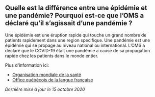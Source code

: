 ## Quelle est la différence entre une épidémie et une pandémie? Pourquoi est-ce que l’OMS a déclaré qu’il s’agissait d’une pandémie ?

Une épidémie est une éruption rapide qui touche un grand nombre de patients rapidement dans une region specifique. Une pandémie est une épidémie qui se propage au niveau national ou international. L’OMS a déclaré que le COVID-19 était une pandémie a cause de sa propagation rapide chez les patients dans le monde entier.

Plus d'information ici:

- [Organisation mondiale de la santé](https://www.who.int/fr/dg/speeches/detail/who-director-general-s-opening-remarks-at-the-media-briefing-on-covid-19---11-march-2020)
- [Office québécois de la langue française](http://bdl.oqlf.gouv.qc.ca/bdl/gabarit_bdl.asp?id=1893)

_Dernière mise à jour le 15 octobre 2020_
